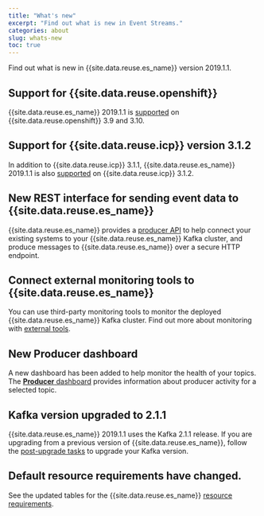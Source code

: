 ```yaml
---
title: "What's new"
excerpt: "Find out what is new in Event Streams."
categories: about
slug: whats-new
toc: true
---
```


Find out what is new in {{site.data.reuse.es_name}} version 2019.1.1.


## Support for {{site.data.reuse.openshift}}

{{site.data.reuse.es_name}} 2019.1.1 is [supported](../../installing/prerequisites/#container-environment) on {{site.data.reuse.openshift}} 3.9 and 3.10.

## Support for {{site.data.reuse.icp}} version 3.1.2

In addition to {{site.data.reuse.icp}} 3.1.1, {{site.data.reuse.es_name}} 2019.1.1 is also [supported](../../installing/prerequisites/#container-environment) on {{site.data.reuse.icp}} 3.1.2.

## New REST interface for sending event data to {{site.data.reuse.es_name}}

{{site.data.reuse.es_name}} provides a [producer API](../../connecting/rest-api/) to help connect your existing systems to your {{site.data.reuse.es_name}} Kafka cluster, and produce messages to {{site.data.reuse.es_name}} over a secure HTTP endpoint.

## Connect external monitoring tools to {{site.data.reuse.es_name}}

You can use third-party monitoring tools to monitor the deployed {{site.data.reuse.es_name}} Kafka cluster. Find out more about monitoring with [external tools](../../administering/external-monitoring/).

## New Producer dashboard

A new dashboard has been added to help monitor the health of your topics. The [**Producer** dashboard](../../administering/topic-health/) provides information about producer activity for a selected topic.

## Kafka version upgraded to 2.1.1

{{site.data.reuse.es_name}} 2019.1.1 uses the Kafka 2.1.1 release. If you are upgrading from a previous version of {{site.data.reuse.es_name}}, follow the [post-upgrade tasks](../../installing/upgrading/#post-upgrade-tasks) to upgrade your Kafka version.

## Default resource requirements have changed.

See the updated tables for the {{site.data.reuse.es_name}} [resource requirements](../../installing/prerequisites/#helm-resource-requirements).
